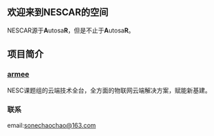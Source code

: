 ## 欢迎来到NESCAR的空间
NESCAR源于**A**utosa**R**，但是不止于**A**utosa**R**。

## 项目简介
### [armee](armee.nescar.icu)
NESC课题组的云端技术全台，全方面的物联网云端解决方案，赋能新基建。

### 联系

email:sonechaochao@163.com
